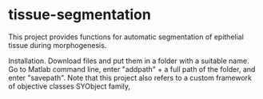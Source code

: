 # tissue-segmentation
This project provides functions for automatic segmentation of epithelial tissue during morphogenesis.

Installation.
Download files and put them in a folder with a suitable name. Go to Matlab command line, enter "addpath" + a full path of the folder, and enter "savepath".
Note that this project also refers to a custom framework of objective classes SYObject family, 
